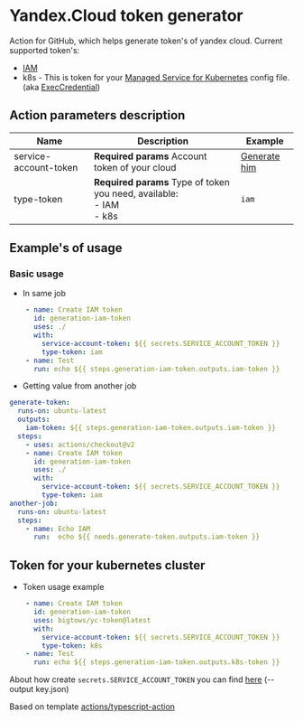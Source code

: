 # Yandex.Cloud token generator
Action for GitHub, which helps generate token's of yandex cloud.
Current supported token's:
 - [IAM](https://cloud.yandex.ru/docs/iam/concepts/authorization/iam-token)
 - k8s - This is  token for your [Managed Service for Kubernetes](https://cloud.yandex.ru/docs/managed-kubernetes/) config file. (aka [ExecCredential](https://kubernetes.io/docs/reference/config-api/client-authentication.v1beta1/)) 
## Action parameters description
 | Name                   | Description                                                               | Example                                                        |
 |------------------------|---------------------------------------------------------------------------|----------------------------------------------------------------|
 | service-account-token  | **Required params** Account token of your cloud                           | [Generate him](https://cloud.yandex.ru/docs/iam/quickstart-sa) |
 | type-token             | **Required params** Type of token you need, available: <br>- IAM<br>- k8s | `iam`                                                          |

## Example's of usage
 ### Basic usage
- In same job
```yaml
    - name: Create IAM token
      id: generation-iam-token
      uses: ./
      with:
        service-account-token: ${{ secrets.SERVICE_ACCOUNT_TOKEN }}
        type-token: iam
    - name: Test
      run: echo ${{ steps.generation-iam-token.outputs.iam-token }}
```
- Getting value from another job
```yaml
generate-token:
  runs-on: ubuntu-latest
  outputs:
    iam-token: ${{ steps.generation-iam-token.outputs.iam-token }}
  steps:
    - uses: actions/checkout@v2
    - name: Create IAM token
      id: generation-iam-token
      uses: ./
      with:
        service-account-token: ${{ secrets.SERVICE_ACCOUNT_TOKEN }}
        type-token: iam
another-job:
  runs-on: ubuntu-latest
  steps:
    - name: Echo IAM
      run:  echo ${{ needs.generate-token.outputs.iam-token }}
```

## Token for your kubernetes cluster

- Token usage example
```yaml
    - name: Create IAM token
      id: generation-iam-token
      uses: bigtows/yc-token@latest
      with:
        service-account-token: ${{ secrets.SERVICE_ACCOUNT_TOKEN }}
        type-token: k8s
    - name: Test
      run: echo ${{ steps.generation-iam-token.outputs.k8s-token }}
```

About how create `secrets.SERVICE_ACCOUNT_TOKEN` you can find [here](https://cloud.yandex.ru/docs/iam/operations/iam-token/create-for-sa) (--output key.json)

Based on template [actions/typescript-action](https://github.com/actions/typescript-action)